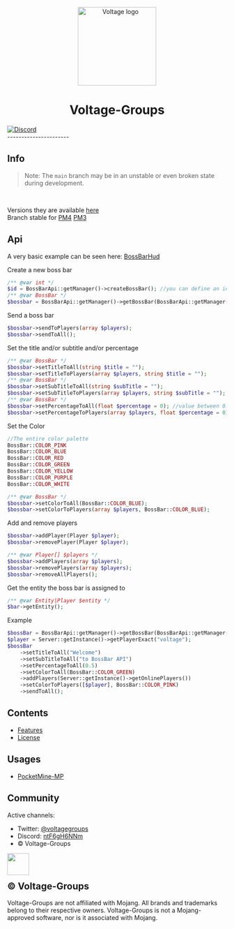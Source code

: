 <p align="center">
  <img src="http://image.noelshack.com/fichiers/2021/39/5/1633118741-logo-no-background.png" alt="Voltage logo" height="180" />
</p>

<h1 align="center">Voltage-Groups</h1>
<a href="https://discord.gg/ntF6gH6NNm"><img src="https://img.shields.io/discord/814507789656784898?label=discord&color=7289DA&logo=discord" alt="Discord" /></a>
<br/>
----------------------
<br/>

## Info
> Note: The `main` branch may be in an unstable or even broken state during development.
<br/>

Versions they are available [here](https://github.com/Voltagegroups/BossBarApi/releases)
<br/>
Branch stable for [PM4](https://github.com/Voltagegroups/BossBarApi/tree/pm4) [PM3](https://github.com/Voltagegroups/BossBarApi/tree/pm3)


## Api
A very basic example can be seen here: [BossBarHud](https://github.com/Voltagegroups/BossBarHud)

Create a new boss bar
```PHP
/** @var int */
$id = BossBarApi::getManager()->createBossBar(); //you can define an id if you want
/** @var BossBar */
$bossbar = BossBarApi::getManager()->getBossBar(BossBarApi::getManager()->createBossBar());
```

Send a boss bar
```PHP
$bossbar->sendToPlayers(array $players);
$bossbar->sendToAll();
```

Set the title and/or subtitle and/or percentage
```PHP
/** @var BossBar */
$bossbar->setTitleToAll(string $title = "");
$bossbar->setTitleToPlayers(array $players, string $title = "");
/** @var BossBar */
$bossbar->setSubTitleToAll(string $subTitle = "");
$bossbar->setSubTitleToPlayers(array $players, string $subTitle = "");
/** @var BossBar */
$bossbar->setPercentageToAll(float $percentage = 0); //value between 0.00 and 1.00
$bossbar->setPercentageToPlayers(array $players, float $percentage = 0); //value between 0.00 and 1.00
```

Set the Color
```PHP
//The entire color palette
BossBar::COLOR_PINK
BossBar::COLOR_BLUE
BossBar::COLOR_RED
BossBar::COLOR_GREEN
BossBar::COLOR_YELLOW
BossBar::COLOR_PURPLE
BossBar::COLOR_WHITE

/** @var BossBar */
$bossbar->setColorToAll(BossBar::COLOR_BLUE);
$bossbar->setColorToPlayers(array $players, BossBar::COLOR_BLUE);
```

Add and remove players

```PHP
$bossbar->addPlayer(Player $player);
$bossbar->removePlayer(Player $player);

/** @var Player[] $players */
$bossbar->addPlayers(array $players);
$bossbar->removePlayers(array $players);
$bossbar->removeAllPlayers();
```

Get the entity the boss bar is assigned to

```PHP
/** @var Entity|Player $entity */
$bar->getEntity();
```

Example

```PHP
$bossBar = BossBarApi::getManager()->getBossBar(BossBarApi::getManager()->createBossBar());
$player = Server::getInstance()->getPlayerExact("voltage");
$bossBar
    ->setTitleToAll("Welcome")
    ->setSubTitleToAll("to BossBar API")
    ->setPercentageToAll(0.5)
    ->setColorToAll(BossBar::COLOR_GREEN)
    ->addPlayers(Server::getInstance()->getOnlinePlayers())
    ->setColorToPlayers([$player], BossBar::COLOR_PINK)
    ->sendToAll();
```

## Contents

- [Features](./FEATURES.md)
- [License](./LICENSE)

## Usages

* [PocketMine-MP](https://github.com/pmmp/PocketMine-MP)

## Community

Active channels:

- Twitter: [@voltagegroups](https://twitter.com/VoltageGroups?t=wSiFVaX5GiHx8Z-LmSC7iQ&s=09)
- Discord: [ntF6gH6NNm](https://discord.gg/ntF6gH6NNm)
- © Voltage-Groups
<div align="center">
  <img src="http://image.noelshack.com/fichiers/2021/39/5/1633118741-logo-no-background.png" height="50" width="50" align="left"></img>
</div>
<br/><br/>

## © Voltage-Groups

Voltage-Groups are not affiliated with Mojang. All brands and trademarks belong to their respective owners. Voltage-Groups is not a Mojang-approved software, nor is it associated with Mojang.
